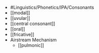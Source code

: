 - #Linguistics/Phonetics/IPA/Consonants
- [[modal]]
- [[uvular]]
- [[central consonant]]
- [[oral]]
- [[fricative]]
- Airstream Mechanism
	- [[pulmonic]]